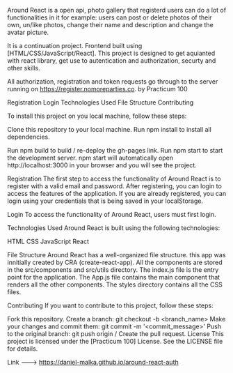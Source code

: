 Around React is a open api, photo gallery that registerd users can do a lot of functionalities in it for example:
users can post or delete photos of their own, un/like photos, change their name and description and change the avatar picture.

It is a continuation project. Frontend built using [HTML/CSS/JavaScript/React]. This project is designed to get aquianted with react library, get use to autentication and authorization, securty and other skills.

All authorization, registration and token requests go through to the server running on https://register.nomoreparties.co.
by Practicum 100

Registration
Login
Technologies Used
File Structure
Contributing

To install this project on you local machine, follow these steps:

Clone this repository to your local machine.
Run npm install to install all dependencies.

Run npm build to build / re-deploy the gh-pages link.
Run npm start to start the development server.
npm start will automatically open http://localhost:3000 in your browser and you will see the project.

Registration
The first step to access the functionality of Around React is to register with a valid email and password. After registering, you can login to access the features of the application. If you are already registered, you can login using your credentials that is being saved in your localStorage.

Login
To access the functionality of Around React, users must first login.

Technologies Used
Around React is built using the following technologies:

HTML
CSS
JavaScript
React

File Structure
Around React has a well-organized file structure. this app was innitially created by CRA (create-react-app). All the components are stored in the src/components and src/utils directory. The index.js file is the entry point for the application. The App.js file contains the main component that renders all the other components. The styles directory contains all the CSS files.

Contributing
If you want to contribute to this project, follow these steps:

Fork this repository.
Create a branch: git checkout -b <branch_name>
Make your changes and commit them: git commit -m '<commit_message>'
Push to the original branch: git push origin <around-react-auth>/<location>
Create the pull request.
License
This project is licensed under the [Practicum 100] License. See the LICENSE file for details.

Link ---> https://daniel-malka.github.io/around-react-auth
